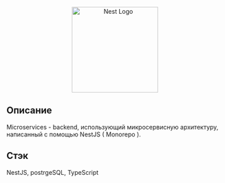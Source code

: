 <p align="center">
  <a href="http://nestjs.com/" target="blank"><img src="https://nestjs.com/img/logo-small.svg" width="200" alt="Nest Logo" /></a>
</p>

## Описание

Microservices - backend, использующий микросервисную архитектуру, написанный с помощью NestJS ( Monorepo ).<br>

## Стэк

NestJS, postrgeSQL, TypeScript
